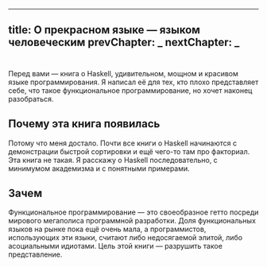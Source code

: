 ----
title: О прекрасном языке &mdash; языком человеческим
prevChapter: _
nextChapter: _
----

<div style="padding-top: 10px;"></div>

Перед вами — книга о Haskell, удивительном, мощном и красивом языке программирования. Я написал её для тех, кто плохо представляет себе, что такое функциональное программирование, но хочет наконец разобраться.

## Почему эта книга появилась

Потому что меня достало. Почти все книги о Haskell начинаются с демонстрации быстрой сортировки и ещё чего-то там про факториал. Эта книга не такая. Я расскажу о Haskell последовательно, с минимумом академизма и с понятными примерами.

## Зачем

Функциональное программирование — это своеобразное гетто посреди мирового мегаполиса программной разработки. Доля функциональных языков на рынке пока ещё очень мала, а программистов, использующих эти языки, считают либо недосягаемой элитой, либо асоциальными идиотами. Цель этой книги — разрушить такое представление.

<div style="padding-top: 20px; padding-bottom: 50px;" class="right">
<a href="/ru/intro/index.html" class="btn waves-effect waves-light"><span class="fa fa-angle-double-right chapter-arrow"></span></a>
</div>

